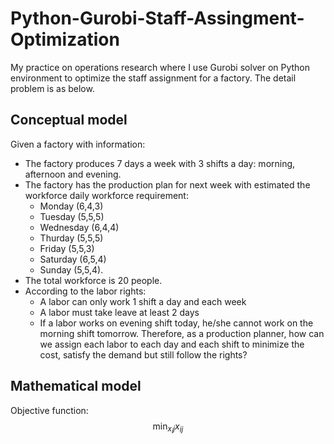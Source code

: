 # Python-Gurobi-Staff-Assingment-Optimization
My practice on operations research where I use Gurobi solver on Python environment to optimize the staff assignment for a factory. The detail problem is as below.

## Conceptual model
Given a factory with information:
- The factory produces 7 days a week with 3 shifts a day: morning, afternoon and evening.
- The factory has the production plan for next week with estimated the workforce daily workforce requirement:
  * Monday (6,4,3)
  * Tuesday (5,5,5)
  * Wednesday (6,4,4)
  * Thurday (5,5,5)
  * Friday (5,5,3)
  * Saturday (6,5,4)
  * Sunday (5,5,4).
- The total workforce is 20 people.
- According to the labor rights:
  * A labor can only work 1 shift a day and each week
  * A labor must take leave at least 2 days
  * If a labor works on evening shift today, he/she cannot work on the morning shift tomorrow.
Therefore, as a production planner, how can we assign each labor to each day and each shift to minimize the cost, satisfy the demand but still follow the rights?

## Mathematical model

Objective function:
$$
\min_{x_ij} x_{ij}
$$
